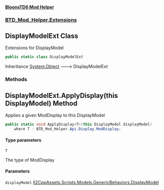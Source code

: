 #### [BloonsTD6 Mod Helper](README.md 'README')
### [BTD_Mod_Helper.Extensions](README.md#BTD_Mod_Helper.Extensions 'BTD_Mod_Helper.Extensions')

## DisplayModelExt Class

Extensions for DisplayModel

```csharp
public static class DisplayModelExt
```

Inheritance [System.Object](https://docs.microsoft.com/en-us/dotnet/api/System.Object 'System.Object') &#129106; DisplayModelExt
### Methods

<a name='BTD_Mod_Helper.Extensions.DisplayModelExt.ApplyDisplay_T_(thisDisplayModel)'></a>

## DisplayModelExt.ApplyDisplay<T>(this DisplayModel) Method

Applies a given ModDisplay to this DisplayModel

```csharp
public static void ApplyDisplay<T>(this DisplayModel displayModel)
    where T : BTD_Mod_Helper.Api.Display.ModDisplay;
```
#### Type parameters

<a name='BTD_Mod_Helper.Extensions.DisplayModelExt.ApplyDisplay_T_(thisDisplayModel).T'></a>

`T`

The type of ModDisplay
#### Parameters

<a name='BTD_Mod_Helper.Extensions.DisplayModelExt.ApplyDisplay_T_(thisDisplayModel).displayModel'></a>

`displayModel` [Il2CppAssets.Scripts.Models.GenericBehaviors.DisplayModel](https://docs.microsoft.com/en-us/dotnet/api/Il2CppAssets.Scripts.Models.GenericBehaviors.DisplayModel 'Il2CppAssets.Scripts.Models.GenericBehaviors.DisplayModel')